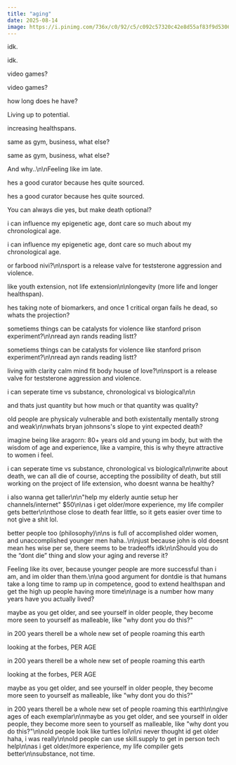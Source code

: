 ```yaml
---
title: "aging"
date: 2025-08-14
image: https://i.pinimg.com/736x/c0/92/c5/c092c57320c42e8d55af83f9d5306314.jpg
---
```


idk.

idk.

video games?

video games?

how long does he have?

Living up to potential.

increasing healthspans.

same as gym, business, what else?

same as gym, business, what else?

And why..\n\nFeeling like im late.

hes a good curator because hes quite sourced.

hes a good curator because hes quite sourced.

You can always die yes, but make death optional?

i can influence my epigenetic age, dont care so much about my chronological age.

i can influence my epigenetic age, dont care so much about my chronological age.

or farbood nivi?\n\nsport is a release valve for teststerone aggression and violence.

like youth extension, not life extension\n\nlongevity (more life and longer healthspan).

hes taking note of biomarkers, and once 1 critical organ fails he dead, so whats the projection?

sometiems things can be catalysts for violence like stanford prison experiment?\n\nread ayn rands reading listt?

sometiems things can be catalysts for violence like stanford prison experiment?\n\nread ayn rands reading listt?

living with clarity calm mind fit body house of love?\n\nsport is a release valve for teststerone aggression and violence.

i can seperate time vs substance, chronological vs biological\n\n

and thats just quantity but how much or that quantity was quality?

old people are physicaly vulnerable and both existentally mentally strong and weak\n\nwhats bryan johnsons's slope to yint expected death?

imagine being like aragorn: 80+ years old and young im body, but with the wisdom of age and experience, like a vampire, this is why theyre attractive to women i feel.

i can seperate time vs substance, chronological vs biological\n\nwrite about death, we can all die of course, accepting the possibility of death, but still working on the project of life extension, who doesnt wanna be healthy?

i also wanna get taller\n\n"help my elderly auntie setup her channels/internet" $50\n\nas i get older/more experience, my life compiler gets better\n\nthose close to death fear little, so it gets easier over time to not give a shit lol.

better people too (philosophy)\n\ns is full of accomplished older women, and unaccomplished younger men haha..\n\njust because john is old doesnt mean hes wise per se, there seems to be tradeoffs idk\n\nShould you do the “dont die” thing and slow your aging and reverse it?

Feeling like its over, because younger people are more successful than i am, and im older than them.\n\na good argument for dontdie is that humans take a long time to ramp up in competence, good to extend healthspan and get the high up people having more time\n\nage is a number how many years have you actually lived?

maybe as you get older, and see yourself in older people, they become more seen to yourself as malleable, like "why dont you do this?"

in 200 years therell be a whole new set of people roaming this earth

looking at the forbes, PER AGE

in 200 years therell be a whole new set of people roaming this earth

looking at the forbes, PER AGE

maybe as you get older, and see yourself in older people, they become more seen to yourself as malleable, like "why dont you do this?"

in 200 years therell be a whole new set of people roaming this earth\n\ngive ages of each exemplar\n\nmaybe as you get older, and see yourself in older people, they become more seen to yourself as malleable, like "why dont you do this?"\n\nold people look like turtles lol\n\ni never thought id get older haha, i was really\n\nold people can use skill.supply to get in person tech help\n\nas i get older/more experience, my life compiler gets better\n\nsubstance, not time.
